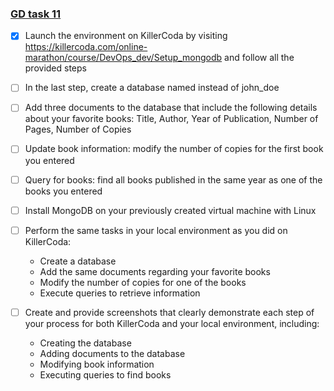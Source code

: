 ### [GD task 11](https://drive.google.com/drive/folders/1vqlHQ009dVeQtqt49MXVkL11QPXkFZpF?usp=drive_link)

- [x] Launch the environment on KillerCoda by visiting https://killercoda.com/online-marathon/course/DevOps_dev/Setup_mongodb and follow all the provided steps

- [ ] In the last step, create a database named <your name> instead of john_doe

- [ ] Add three documents to the database that include the following details about your favorite books: Title, Author, Year of Publication, Number of Pages, Number of Copies

- [ ] Update book information: modify the number of copies for the first book you entered

- [ ] Query for books: find all books published in the same year as one of the books you entered

- [ ] Install MongoDB on your previously created virtual machine with Linux

- [ ] Perform the same tasks in your local environment as you did on KillerCoda:
  - Create a database
  - Add the same documents regarding your favorite books
  - Modify the number of copies for one of the books
  - Execute queries to retrieve information

- [ ] Create and provide screenshots that clearly demonstrate each step of your process for both KillerCoda and your local environment, including:
  - Creating the database
  - Adding documents to the database
  - Modifying book information
  - Executing queries to find books 
